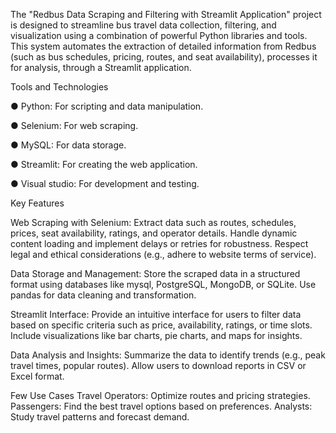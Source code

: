The "Redbus Data Scraping and Filtering with Streamlit Application" project is designed to streamline bus travel data collection, 
filtering, and visualization using a combination of powerful Python libraries and tools. 
This system automates the extraction of detailed information from Redbus (such as bus schedules, pricing, routes, and seat availability), processes it for analysis,
through a Streamlit application.




Tools and Technologies

●	Python: For scripting and data manipulation.

●	Selenium: For web scraping.

●	MySQL: For data storage.

●	Streamlit: For creating the web application.

●	Visual studio:  For development and testing.


Key Features 

Web Scraping with Selenium:
Extract data such as routes, schedules, prices, seat availability, ratings, and operator details.
Handle dynamic content loading and implement delays or retries for robustness.
Respect legal and ethical considerations (e.g., adhere to website terms of service).

Data Storage and Management:
Store the scraped data in a structured format using databases like mysql, PostgreSQL, MongoDB, or SQLite.
Use pandas for data cleaning and transformation.

Streamlit Interface:
Provide an intuitive interface for users to filter data based on specific criteria such as price, availability, ratings, or time slots.
Include visualizations like bar charts, pie charts, and maps for insights.

Data Analysis and Insights:
Summarize the data to identify trends (e.g., peak travel times, popular routes).
Allow users to download reports in CSV or Excel format.


Few Use Cases
Travel Operators: Optimize routes and pricing strategies.
Passengers: Find the best travel options based on preferences.
Analysts: Study travel patterns and forecast demand.
